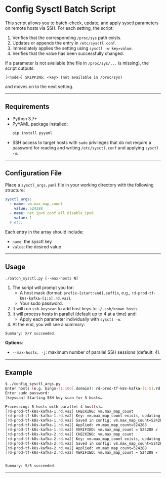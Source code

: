 # Config Sysctl Batch Script

This script allows you to batch-check, update, and apply sysctl parameters on remote hosts via SSH. For each setting, the script:
1. Verifies that the corresponding `/proc/sys` path exists.
2. Updates or appends the entry in `/etc/sysctl.conf`.
3. Immediately applies the setting using `sysctl -w key=value`.
4. Verifies that the value has been successfully changed.

If a parameter is not available (the file in `/proc/sys/...` is missing), the script outputs:
```
[<node>] SKIPPING: <key> (not available in /proc/sys)
```
and moves on to the next setting.

---

## Requirements

- Python 3.7+
- PyYAML package installed:
  ```bash
  pip install pyyaml
  ```
- SSH access to target hosts with `sudo` privileges that do not require a password for reading and writing `/etc/sysctl.conf` and applying `sysctl -w`.

---

## Configuration File

Place a `sysctl_args.yaml` file in your working directory with the following structure:

```yaml
sysctl_args:
  - name: vm.max_map_count
    value: 524288
  - name: net.ipv6.conf.all.disable_ipv6
    value: 1
  # etc.
```

Each entry in the array should include:
- `name`: the sysctl key
- `value`: the desired value

---

## Usage

```bash
./batch_sysctl.py [--max-hosts N]
```

1. The script will prompt you for:
    - A host mask (format: `prefix-[start:end].suffix`, e.g., `rd-prod-tf-k8s-kafka-[1:5].rd.va2`).
    - Your sudo password.
2. It will run `ssh-keyscan` to add host keys to `~/.ssh/known_hosts`.
3. It will process hosts in parallel (default up to 4 at a time) and:
    - Apply each parameter individually with `sysctl -w`.
4. At the end, you will see a summary:

```
Summary: X/Y succeeded.
```

**Options**:
- `--max-hosts, -j`: maximum number of parallel SSH sessions (default: 4).

---

## Example

```bash
$ ./config_sysctl_args.py
Enter hosts (e.g. bingo-[1:100].domain): rd-prod-tf-k8s-kafka-[1:5].rd.va2
Enter sudo password: 
[keyscan] Starting SSH key scan for 5 hosts…

Processing: 5 hosts with parallel 4 host(s)…
[rd-prod-tf-k8s-kafka-1.rd.va2] CHECKING: vm.max_map_count
[rd-prod-tf-k8s-kafka-1.rd.va2] Key: vm.max_map_count exists, updating to 524288
[rd-prod-tf-k8s-kafka-1.rd.va2] Saved in config: vm.max_map_count=524288
[rd-prod-tf-k8s-kafka-1.rd.va2] Applied: vm.max_map_count=524288
[rd-prod-tf-k8s-kafka-1.rd.va2] VERIFIED: vm.max_map_count = 524288 ✔️
[rd-prod-tf-k8s-kafka-2.rd.va2] CHECKING: vm.max_map_count
[rd-prod-tf-k8s-kafka-2.rd.va2] Key: vm.max_map_count exists, updating to 524288
[rd-prod-tf-k8s-kafka-2.rd.va2] Saved in config: vm.max_map_count=524288
[rd-prod-tf-k8s-kafka-2.rd.va2] Applied: vm.max_map_count=524288
[rd-prod-tf-k8s-kafka-2.rd.va2] VERIFIED: vm.max_map_count = 524288 ✔️


Summary: 5/5 succeeded.
```

---

